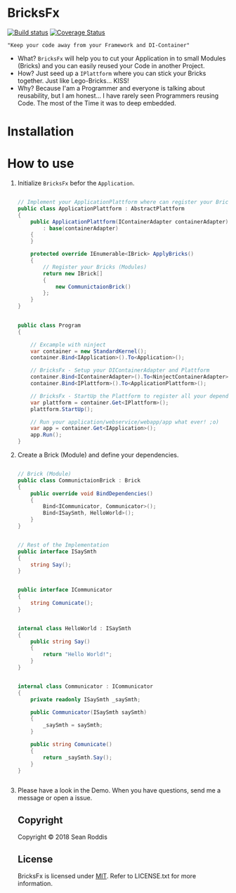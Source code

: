 # BricksFx

[![Build status](https://ci.appveyor.com/api/projects/status/ui3ylss69px8owb1/branch/master?svg=true)](https://ci.appveyor.com/project/SRoddis/bricksfx/branch/master) [![Coverage Status](https://coveralls.io/repos/github/SRoddis/BricksFx/badge.svg?branch=master)](https://coveralls.io/github/SRoddis/BricksFx?branch=master)

`"Keep your code away from your Framework and DI-Container"`

* What? `BricksFx` will help you to cut your Application in to small Modules (Bricks) and you can easily reused your Code in another Project.  
* How? Just seed up a `IPlattform` where you can stick your Bricks together. Just like Lego-Bricks... KISS!
* Why? Because I'am a Programmer and everyone is talking about reusability, but I am honest... I have rarely seen Programmers reusing Code. The most of the Time it was to deep embedded.

# Installation

<!--- 

Install via nuget https://www.nuget.org/packages/BricksFx.Core

Install via nuget https://www.nuget.org/packages/BricksFx.DI

(Optional)

Install via nuget https://www.nuget.org/packages/BricksFx.DI.Ninject 
```
PM> Install-Package BricksFx 

```

-->

# How to use

1. Initialize `BricksFx` befor the `Application`.

    ```csharp
    
    // Implement your ApplicationPlattform where can register your Bricks (Modules)
    public class ApplicationPlattform : AbstractPlattform
    {
        public ApplicationPlattform(IContainerAdapter containerAdapter)
            : base(containerAdapter)
        {
        }

        protected override IEnumerable<IBrick> ApplyBricks()
        {
            // Register your Bricks (Modules)
            return new IBrick[]
            {
                new CommunictaionBrick()
            };
        }
    }
    
    ```
    
    ```csharp
        
    public class Program
    {
    
        // Excample with ninject
        var container = new StandardKernel();
        container.Bind<IApplication>().To<Application>();
    
        // BricksFx - Setup your DIContainerAdapter and Plattform
        container.Bind<IContainerAdapter>().To<NinjectContainerAdapter>();
        container.Bind<IPlattform>().To<ApplicationPlattform>();

        // BricksFx - StartUp the Plattform to register all your dependencies
        var plattform = container.Get<IPlattform>();
        plattform.StartUp();

        // Run your application/webservice/webapp/app what ever! ;o)        
        var app = container.Get<IApplication>();
        app.Run();
    }
    
    ```
    
2. Create a Brick (Module) and define your dependencies. 

    ```csharp
    
    // Brick (Module)
    public class CommunictaionBrick : Brick
    {
        public override void BindDependencies()
        {
            Bind<ICommunicator, Communicator>();
            Bind<ISaySmth, HelloWorld>();
        }
    }
    
    ```
    
    ```csharp
    
    // Rest of the Implementation
    public interface ISaySmth
    {
        string Say();
    }
    
    ```
    
    ```csharp
    
    public interface ICommunicator
    {
        string Comunicate();
    }
    
    ```
    
    ```csharp
    
    internal class HelloWorld : ISaySmth
    {      
        public string Say()
        {
            return "Hello World!";
        }
    }
    
    ```
    
    ```csharp
    
    internal class Communicator : ICommunicator
    {
        private readonly ISaySmth _saySmth;

        public Communicator(ISaySmth saySmth)
        {
            _saySmth = saySmth;
        }

        public string Comunicate()
        {
            return _saySmth.Say();
        }
    }
        
    ```
    
3. Please have a look in the Demo. When you have questions, send me a message or open a issue. 
    
    ## Copyright
    
    Copyright © 2018 Sean Roddis
    
    ## License
    
    BricksFx is licensed under [MIT](http://www.opensource.org/licenses/mit-license.php "Read more about the MIT license form"). Refer to LICENSE.txt for more information.